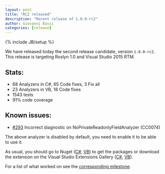 ```yaml
---
layout: post
title: "RC2 released"
description: "Recent release of 1.0.0-rc2"
author: Giovanni Bassi
categories: [release]
---
```

{% include JB/setup %}

We have released today the second release candidate,
version `1.0.0-rc2`. This release is targeting Roslyn 1.0 and Visual Studio 2015 RTM.

## Stats:

* 68 Analyzers in C#, 65 Code fixes, 3 Fix all
* 23 Analyzers in VB, 18 Code fixes
* 1543 tests
* 91% code coverage

## Known issues:

* [#293](https://github.com/code-cracker/code-cracker/issues/293) Incorrect diagnostic on NoPrivateReadonlyFieldAnalyzer (CC0074)

The above analyzer is disabled by default, you need to enable it to be able to use it.

As usual, you should go to Nuget ([C#](https://www.nuget.org/packages/codecracker.CSharp/1.0.0-rc2),
[VB](https://www.nuget.org/packages/codecracker.VisualBasic/1.0.0-rc2)) to get the packages or download the extension
on the Visual Studio Extensions Gallery ([C#](https://visualstudiogallery.msdn.microsoft.com/ab588981-91a5-478c-8e65-74d0ff450862),
[VB](https://visualstudiogallery.msdn.microsoft.com/1a5f9551-e831-4812-abd0-ac48603fc2c1)).

For a list of what worked on see the
[corresponding milestone](https://github.com/code-cracker/code-cracker/issues?q=milestone%3A1.0.0-rc2).
